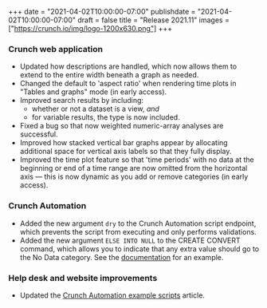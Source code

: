 +++
date = "2021-04-02T10:00:00-07:00"
publishdate = "2021-04-02T10:00:00-07:00"
draft = false
title = "Release 2021.11"
images = ["https://crunch.io/img/logo-1200x630.png"]
+++

### Crunch web application

- Updated how descriptions are handled, which now allows them to extend to the entire width beneath a graph as needed.
- Changed the default to 'aspect ratio' when rendering time plots in "Tables and graphs" mode (in early access).
- Improved search results by including:
    - whether or not a dataset is a view, *and*
    - for variable results, the type is now included.
- Fixed a bug so that now weighted numeric-array analyses are successful.
- Improved how stacked vertical bar graphs appear by allocating additional space for vertical axis labels so that they fully display.
- Improved the time plot feature so that 'time periods' with no data at the beginning or end of a time range are now omitted from the horizontal axis — this is now dynamic as you add or remove categories (in early access).

### Crunch Automation

- Added the new argument `dry` to the Crunch Automation script endpoint, which prevents the script from executing and only performs validations.
- Added the new argument `ELSE INTO NULL` to the CREATE CONVERT command, which allows you to indicate that any extra value should go to the No Data category. See the [documentation](https://help.crunch.io/hc/en-us/articles/360047136371-CREATE-CONVERT-command) for an example.

### Help desk and website improvements

- Updated the [Crunch Automation example scripts](https://help.crunch.io/hc/en-us/articles/360049913732-Example-files-for-Crunch-Automation) article.
